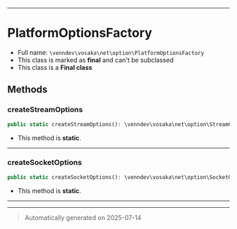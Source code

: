 ***

# PlatformOptionsFactory





* Full name: `\venndev\vosaka\net\option\PlatformOptionsFactory`
* This class is marked as **final** and can't be subclassed
* This class is a **Final class**




## Methods


### createStreamOptions



```php
public static createStreamOptions(): \venndev\vosaka\net\option\StreamOptions
```



* This method is **static**.








***

### createSocketOptions



```php
public static createSocketOptions(): \venndev\vosaka\net\option\SocketOptions
```



* This method is **static**.








***


***
> Automatically generated on 2025-07-14
